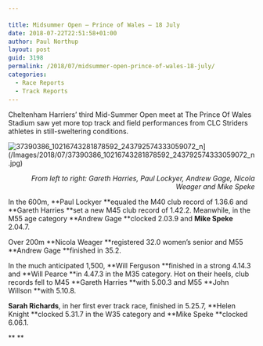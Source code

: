 ```yaml
---

title: Midsummer Open – Prince of Wales – 18 July
date: 2018-07-22T22:51:58+01:00
author: Paul Northup
layout: post
guid: 3198
permalink: /2018/07/midsummer-open-prince-of-wales-18-july/
categories:
  - Race Reports
  - Track Reports
---
```

Cheltenham Harriers’ third Mid-Summer Open meet at The Prince Of Wales Stadium saw yet more top track and field performances from CLC Striders athletes in still-sweltering conditions.

<img  src="/Images/2018/07/37390386_10216743281878592_243792574333059072_n.jpg" alt="37390386_10216743281878592_243792574333059072_n" width="800" height="600" srcset="/Images/2018/07/37390386_10216743281878592_243792574333059072_n.jpg 960w, /Images/2018/07/37390386_10216743281878592_243792574333059072_n-300x225.jpg 300w, /Images/2018/07/37390386_10216743281878592_243792574333059072_n-768x576.jpg 768w" sizes="(max-width: 800px) 100vw, 800px" />](/Images/2018/07/37390386_10216743281878592_243792574333059072_n.jpg)

<p style="text-align: right;">
  <em><span lang="EN-US">From left to right: Gareth Harries, Paul Lockyer, Andrew Gage, Nicola Weager and Mike Speke</span></em>
</p>

In the 600m, **Paul Lockyer **equaled the M40 club record of 1.36.6 and **Gareth Harries **set a new M45 club record of 1.42.2. Meanwhile, in the M55 age category **Andrew Gage **clocked 2.03.9 and **Mike Speke** 2.04.7.

Over 200m **Nicola Weager **registered 32.0 women’s senior and M55 **Andrew Gage **finished in 35.2.

In the much anticipated 1,500, **Will Ferguson **finished in a strong 4.14.3 and **Will Pearce **in 4.47.3 in the M35 category. Hot on their heels, club records fell to M45 **Gareth Harries **with 5.00.3 and M55 **John Willson **with 5.10.8.

**Sarah Richards**, in her first ever track race, finished in 5.25.7, **Helen Knight **clocked 5.31.7 in the W35 category and **Mike Speke **clocked 6.06.1.

** **